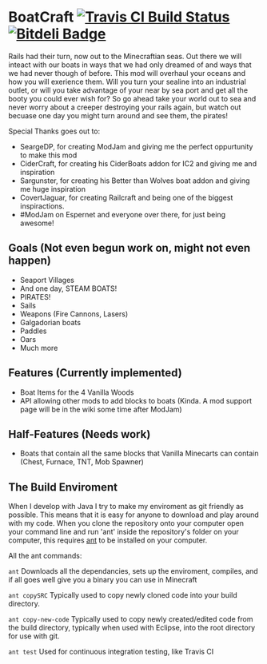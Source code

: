 BoatCraft [![Travis CI Build Status](https://travis-ci.org/k2b6s9j/BoatCraft.png?branch=master)](https://travis-ci.org/k2b6s9j/BoatCraft) [![Bitdeli Badge](https://d2weczhvl823v0.cloudfront.net/k2b6s9j/BoatCraft/trend.png)](https://bitdeli.com/free "Bitdeli Badge")
=========

Rails had their turn, now out to the Minecraftian seas. Out there we will inteact with our boats in ways that we had only dreamed of and ways that we had never though of before. This mod will overhaul your oceans and how you will exerience them. Will you turn your sealine into an industrial outlet, or will you take advantage of your near by sea port and get all the booty you could ever wish for? So go ahead take your world out to sea and never worry about a creeper destroying your rails again, but watch out becuase one day you might turn around and see them, the pirates!

Special Thanks goes out to:
- SeargeDP, for creating ModJam and giving me the perfect oppurtunity to make this mod
- CiderCraft, for creating his CiderBoats addon for IC2 and giving me and inspiration
- Sargunster, for creating his Better than Wolves boat addon and giving me huge inspiration
- CovertJaguar, for creating Railcraft and being one of the biggest inspiractions.
- #ModJam on Espernet and everyone over there, for just being awesome!

## Goals (Not even begun work on, might not even happen)
- Seaport Villages
- And one day, STEAM BOATS!
- PIRATES!
- Sails
- Weapons (Fire Cannons, Lasers)
- Galgadorian boats
- Paddles
- Oars
- Much more

## Features (Currently implemented)
- Boat Items for the 4 Vanilla Woods
- API allowing other mods to add blocks to boats (Kinda. A mod support page will be in the wiki some time after ModJam)

## Half-Features (Needs work)
- Boats that contain all the same blocks that Vanilla Minecarts can contain (Chest, Furnace, TNT, Mob Spawner)

## The Build Enviroment
When I develop with Java I try to make my enviroment as git friendly as possible. This means that it is easy for anyone to download and play around with my code. When you clone the repository onto your computer open your command line and run 'ant' inside the repository's folder on your computer, this requires [ant](http://ant.apache.org/manual/install.html) to be installed on your computer.

All the ant commands:

`ant` Downloads all the dependancies, sets up the enviroment, compiles, and if all goes well give you a binary you can use in Minecraft

`ant copySRC` Typically used to copy newly cloned code into your build directory.

`ant copy-new-code` Typically used to copy newly created/edited code from the build directory, typically when used with Eclipse, into the root directory for use with git.

`ant test` Used for continuous integration testing, like Travis CI
